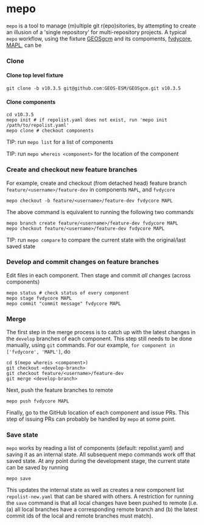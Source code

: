 # mepo
`mepo` is a tool to manage (m)ultiple git r(epo)sitories, by attempting to create an illusion of a 'single repository' for multi-repository projects. A typical `mepo` workflow, using the fixture [GEOSgcm](https://github.com/GEOS-ESM/GEOSgcm) and its compoments, [fvdycore](https://github.com/GEOS-ESM/GFDL_atmos_cubed_sphere), [MAPL](https://github.com/GEOS-ESM/MAPL), can be

### Clone
#### Clone top level fixture
```shell
git clone -b v10.3.5 git@github.com:GEOS-ESM/GEOSgcm.git v10.3.5
```
#### Clone components
```shell
cd v10.3.5
mepo init # if repolist.yaml does not exist, run 'mepo init /path/to/repolist.yaml'
mepo clone # checkout components
```
TIP: run `mepo list` for a list of components

TIP: run `mepo whereis <component>` for the location of the component

### Create and checkout new feature branches
For example, create and checkout (from detached head) feature branch `feature/<username>/feature-dev` in components `MAPL`, and `fvdycore`
```shell
mepo checkout -b feature/<username>/feature-dev fvdycore MAPL
```
The above command is equivalent to running the following two commands
```shell
mepo branch create feature/<username>/feature-dev fvdycore MAPL
mepo checkout feature/<username>/feature-dev fvdycore MAPL
```
TIP: run `mepo compare` to compare the current state with the original/last saved state

### Develop and commit changes on feature branches
Edit files in each component. Then stage and commit *all* changes (across components)
```shell
mepo status # check status of every component
mepo stage fvdycore MAPL
mepo commit "commit message" fvdycore MAPL
```

### Merge
The first step in the merge process is to catch up with the latest changes in the `develop` branches of each component. This step still needs to be done manually, using `git` commands. For our example, `for component in ['fvdycore', 'MAPL']`, do
```shell
cd $(mepo whereis <component>)
git checkout <develop-branch>
git checkout feature/<username>/feature-dev
git merge <develop-branch>
```
Next, push the feature branches to remote
```shell
mepo push fvdycore MAPL
```
Finally, go to the GitHub location of each component and issue PRs. This step of issuing PRs can probably be handled by `mepo` at some point.

### Save state
`mepo` works by reading a list of components (default: repolist.yaml) and saving it as an internal state. All subsequent mepo commands work off that saved state. At any point during the development stage, the current state can be saved by running
```shell
mepo save
```
This updates the internal state as well as creates a new component list `repolist-new.yaml` that can be shared with others. A restriction for running the `save` command is that all local changes have been pushed to remote (i.e. (a) all local branches have a corresponding remote branch and (b) the latest commit ids of the local and remote branches must match).
